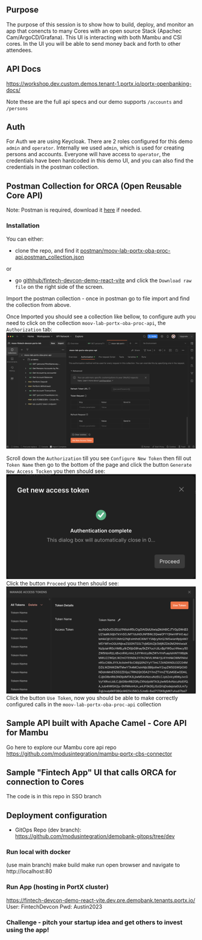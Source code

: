 ## Purpose
The purpose of this session is to show how to build, deploy, and monitor an app that conencts to many Cores with an open source Stack (Apachec Cam/ArgoCD/Grafana).
This UI is interacting with both Mambu and CSI cores.
In the UI you will be able to send money back and forth to other attendees.

## API Docs
https://workshop.dev.custom.demos.tenant-1.portx.io/portx-openbanking-docs/

Note these are the full api specs and our demo supports `/accounts` and `/persons`

## Auth
For Auth we are using Keycloak. There are 2 roles configured for this demo
`admin` and `operator`. Internally we used `admin`, which is used for creating persons and accounts. Everyone will 
have access to `operator`, the credentials have been hardcoded in
this demo UI, and you can also find the credentials in the postman collection.

## Postman Collection for ORCA (Open Reusable Core API)
Note: Postman is required, download it [here](https://www.postman.com/downloads/) if needed.

### Installation

You can either: 
- clone the repo, and find it [postman/moov-lab-portx-oba-proc-api.postman_collection.json](postman%2Fmoov-lab-portx-oba-proc-api.postman_collection.json)

or
- go [githhub/fintech-devcon-demo-react-vite](https://github.com/modusintegration/fintech-devcon-demo-react-vite/blob/main/postman/moov-lab-portx-oba-proc-api.postman_collection.json)
and click the `Download raw file` on the right side of the screen.

Import the postman collection - once in postman go to file import and find the collection from above.

Once Imported you should see a collection like bellow, to configure auth you need to click on the collection `moov-lab-portx-oba-proc-api`, the `Authorization` tab:
![image (1).png](postman%2Fimage%20%281%29.png)

Scroll down the `Authorization` till you see `Configure New Token` then fill out `Token Name` then go to the bottom of the
page and click the button `Generate New Access Tocken` you then should see:
![image (2).png](postman%2Fimage%20%282%29.png)
Click the button `Proceed` you then should see:
![image (3).png](postman%2Fimage%20%283%29.png)
Click the button `Use Token`, now you should be able to make correctly configured calls in the `moov-lab-portx-oba-proc-api` collection

## Sample API built with Apache Camel - Core API for Mambu
Go here to explore our Mambu core api repo https://github.com/modusintegration/mambu-portx-cbs-connector

## Sample "Fintech App" UI that calls ORCA for connection to Cores
The code is in this repo in SSO branch

## Deployment configuration
- GitOps Repo (dev branch): https://github.com/modusintegration/demobank-gitops/tree/dev

### Run local with docker
(use main branch)
make build
make run
open browser and navigate to http://localhost:80

### Run App (hosting in PortX cluster)
https://fintech-devcon-demo-react-vite.dev.pre.demobank.tenants.portx.io/
User: FintechDevcon
Pwd: Austin2023

### Challenge - pitch your startup idea and get others to invest using the app!

